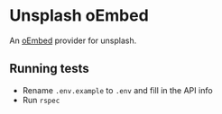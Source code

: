 # Unsplash oEmbed

An [oEmbed](http://oembed.com) provider for unsplash.

## Running tests

* Rename `.env.example` to `.env` and fill in the API info
* Run `rspec`
